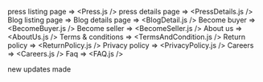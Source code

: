 press listing page => <Press.js />
press details page => <PressDetails.js />
Blog listing page => <BlogListing />
Blog details page => <BlogDetail.js />
Become buyer => <BecomeBuyer.js />
Become seller => <BecomeSeller.js />
About us => <AboutUs.js />
Terms & conditions => <TermsAndCondition.js />
Return policy => <ReturnPolicy.js />
Privacy policy => <PrivacyPolicy.js />
Careers => <Careers.js />
Faq => <FAQ.js />

 



new updates made